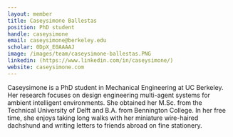 ```yaml
---
layout: member
title: Caseysimone Ballestas
position: PhD student
handle: caseysimone
email: caseysimone@berkeley.edu
scholar: 0DpX_E0AAAAJ
image: /images/team/caseysimone-ballestas.PNG
linkedin: (https://www.linkedin.com/in/caseysimone/) 
website: caseysimone.com
---
```


Caseysimone is a PhD student in Mechanical Engineering at UC Berkeley. Her research focuses on design engineering multi-agent systems for ambient intelligent environments. She obtained her M.Sc. from the Technical University of Delft and B.A. from Bennington College. In her free time, she enjoys taking long walks with her miniature wire-haired dachshund and writing letters to friends abroad on fine stationery.
